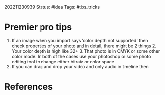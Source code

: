202211230939
Status: #idea
Tags: #tips_tricks 

# Premier pro tips
1. If an image when you import says 'color depth not supported'
	then check properties of your photo and in detail, there might be 2 things
	2. Your color depth is high like 32+ 
	3. That photo is in CMYK or some other color mode.
	In both of the cases use your photoshop or some photo editing tool to change either bitrate or color space.
2. If you can drag and drop your video and only audio in timeline then

# References
